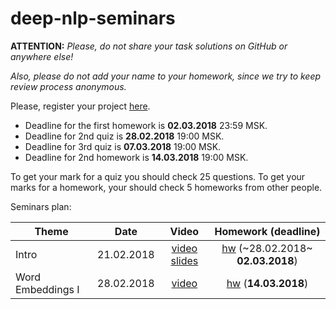 # deep-nlp-seminars
__ATTENTION:__ _Please, do not share your task solutions on GitHub or anywhere else!_

_Also, please do not add your name to your homework, since we try to keep review process anonymous._

Please, register your project [here](https://docs.google.com/forms/d/e/1FAIpQLSciAS3cqLgkOE8v9EwOh245m56eQk3WijEkgzvLe-ig0-p_gA/viewform).

* Deadline for the first homework is __02.03.2018__ 23:59 MSK.
* Deadline for 2nd quiz is __28.02.2018__ 19:00 MSK.
* Deadline for 3rd quiz is __07.03.2018__ 19:00 MSK.
* Deadline for 2nd homework is __14.03.2018__ 19:00 MSK.

To get your mark for a quiz you should check 25 questions. To get your marks for a homework, your should check 5 homeworks from other people.

Seminars plan:

| Theme         | Date          | Video | Homework (__deadline__) |
| ------------- |:-------------:| :------: |:--:|
| Intro| 21.02.2018 | [video](https://www.youtube.com/watch?v=ktjy4LhuSj8) [slides](https://docs.google.com/presentation/d/1RWZNcn9DjofgRUYUQnlBrMiHs4kbYGgQkE9pBGlGawU/edit?usp=sharing) | [hw](./seminar_01/intro.ipynb) (~28.02.2018~ __02.03.2018__) |
| Word Embeddings I | 28.02.2018 | [video](https://www.youtube.com/watch?v=keEgNvtTIfc) | [hw](./seminar_02/embeddings.ipynb) (__14.03.2018__) |


